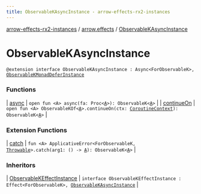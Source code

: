 ```yaml
---
title: ObservableKAsyncInstance - arrow-effects-rx2-instances
---
```


[arrow-effects-rx2-instances](../../index.html) / [arrow.effects](../index.html) / [ObservableKAsyncInstance](./index.html)

# ObservableKAsyncInstance

`@extension interface ObservableKAsyncInstance : Async<ForObservableK>, `[`ObservableKMonadDeferInstance`](../-observable-k-monad-defer-instance/index.html)

### Functions

| [async](async.html) | `open fun <A> async(fa: Proc<`[`A`](async.html#A)`>): ObservableK<`[`A`](async.html#A)`>` |
| [continueOn](continue-on.html) | `open fun <A> ObservableKOf<`[`A`](continue-on.html#A)`>.continueOn(ctx: `[`CoroutineContext`](https://kotlinlang.org/api/latest/jvm/stdlib/kotlin.coroutines/-coroutine-context/index.html)`): ObservableK<`[`A`](continue-on.html#A)`>` |

### Extension Functions

| [catch](../../arrow.effects.observablek.applicative-error/arrow.typeclasses.-applicative-error/catch.html) | `fun <A> ApplicativeError<ForObservableK, `[`Throwable`](https://kotlinlang.org/api/latest/jvm/stdlib/kotlin/-throwable/index.html)`>.catch(arg1: () -> `[`A`](../../arrow.effects.observablek.applicative-error/arrow.typeclasses.-applicative-error/catch.html#A)`): ObservableK<`[`A`](../../arrow.effects.observablek.applicative-error/arrow.typeclasses.-applicative-error/catch.html#A)`>` |

### Inheritors

| [ObservableKEffectInstance](../-observable-k-effect-instance/index.html) | `interface ObservableKEffectInstance : Effect<ForObservableK>, `[`ObservableKAsyncInstance`](./index.html) |

